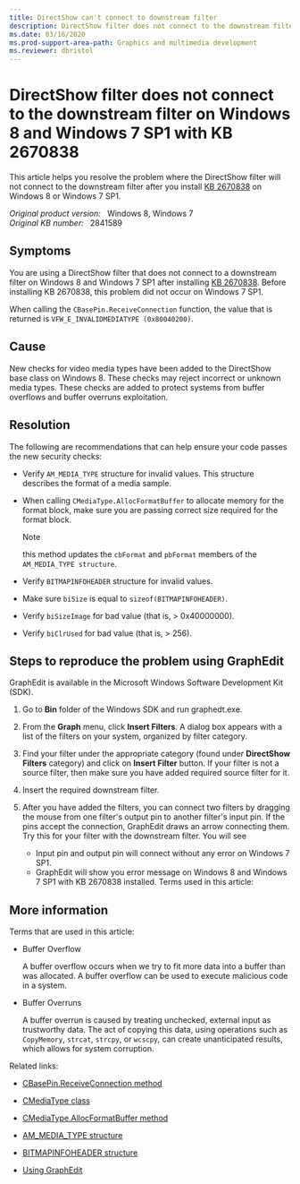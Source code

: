 ```yaml
---
title: DirectShow can't connect to downstream filter
description: DirectShow filter does not connect to the downstream filter on Windows 8 and Windows 7 SP1 after installing KB 2670838.
ms.date: 03/16/2020
ms.prod-support-area-path: Graphics and multimedia development
ms.reviewer: dbristol
---
```

# DirectShow filter does not connect to the downstream filter on Windows 8 and Windows 7 SP1 with KB 2670838

This article helps you resolve the problem where the DirectShow filter will not connect to the downstream filter after you install [KB 2670838](https://support.microsoft.com/help/2670838) on Windows 8 or Windows 7 SP1.

_Original product version:_ &nbsp; Windows 8, Windows 7  
_Original KB number:_ &nbsp; 2841589

## Symptoms

You are using a DirectShow filter that does not connect to a downstream filter on Windows 8 and Windows 7 SP1 after installing [KB 2670838](https://support.microsoft.com/help/2670838). Before installing KB 2670838, this problem did not occur on Windows 7 SP1.

When calling the `CBasePin.ReceiveConnection` function, the value that is returned is `VFW_E_INVALIDMEDIATYPE (0x80040200)`.

## Cause

New checks for video media types have been added to the DirectShow base class on Windows 8. These checks may reject incorrect or unknown media types. These checks are added to protect systems from buffer overflows and buffer overruns exploitation.

## Resolution

The following are recommendations that can help ensure your code passes the new security checks:

- Verify `AM_MEDIA_TYPE` structure for invalid values. This structure describes the format of a media sample.
- When calling `CMediaType.AllocFormatBuffer` to allocate memory for the format block, make sure you are passing correct size required for the format block.

    > [!NOTE]
    > this method updates the `cbFormat` and `pbFormat` members of the `AM_MEDIA_TYPE structure`.

- Verify `BITMAPINFOHEADER` structure for invalid values.
- Make sure `biSize` is equal to `sizeof(BITMAPINFOHEADER)`.
- Verify `biSizeImage` for bad value (that is, > 0x40000000).
- Verify `biClrUsed` for bad value (that is, > 256).

## Steps to reproduce the problem using GraphEdit

GraphEdit is available in the Microsoft Windows Software Development Kit (SDK).

1. Go to **Bin** folder of the Windows SDK and run graphedt.exe.
1. From the **Graph** menu, click **Insert Filters**. A dialog box appears with a list of the filters on your system, organized by filter category.
1. Find your filter under the appropriate category (found under **DirectShow Filters** category) and click on **Insert Filter** button. If your filter is not a source filter, then make sure you have added required source filter for it.
1. Insert the required downstream filter.
1. After you have added the filters, you can connect two filters by dragging the mouse from one filter's output pin to another filter's input pin. If the pins accept the connection, GraphEdit draws an arrow connecting them. Try this for your filter with the downstream filter. You will see

    - Input pin and output pin will connect without any error on Windows 7 SP1.
    - GraphEdit will show you error message on Windows 8 and Windows 7 SP1 with KB 2670838 installed. Terms used in this article:

## More information

Terms that are used in this article:

- Buffer Overflow

    A buffer overflow occurs when we try to fit more data into a buffer than was allocated. A buffer overflow can be used to execute malicious code in a system.
- Buffer Overruns

    A buffer overrun is caused by treating unchecked, external input as trustworthy data. The act of copying this data, using operations such as `CopyMemory`, `strcat`, `strcpy`, or `wcscpy`, can create unanticipated results, which allows for system corruption.

Related links:

- [CBasePin.ReceiveConnection method](/windows/win32/directshow/cbasepin-receiveconnection)

- [CMediaType class](/windows/win32/directshow/cmediatype)

- [CMediaType.AllocFormatBuffer method](/windows/win32/directshow/cmediatype-allocformatbuffer)

- [AM_MEDIA_TYPE structure](/windows/win32/api/strmif/ns-strmif-am_media_type)

- [BITMAPINFOHEADER structure](/previous-versions/dd183376(v=vs.85))

- [Using GraphEdit](/windows/win32/directshow/using-graphedit)
